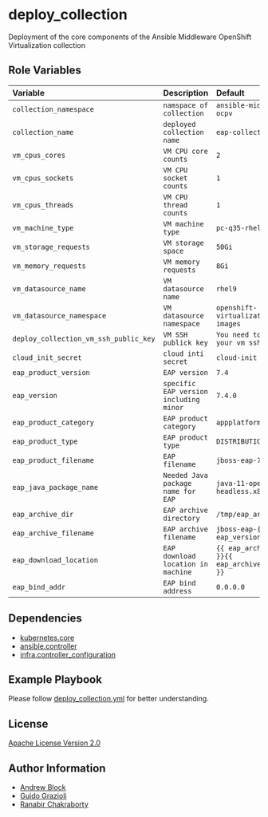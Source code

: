 deploy_collection
=========

Deployment of the core components of the Ansible Middleware OpenShift Virtualization collection

Role Variables
--------------

| Variable                              | Description                            | Default                                           |
|:--------------------------------------|:---------------------------------------|:--------------------------------------------------|
| `collection_namespace`                | `namspace of collection`               | `ansible-middleware-ocpv`                         |
| `collection_name`                     | `deployed collection name`             | `eap-collection`                                  |
| `vm_cpus_cores`                       | `VM CPU core counts`                   | `2`                                               |                                                       
| `vm_cpus_sockets`                     | `VM CPU socket counts`                 | `1`                                               |
| `vm_cpus_threads`                     | `VM CPU thread counts`                 | `1`                                               |                                                     
| `vm_machine_type`                     | `VM machine type`                      | `pc-q35-rhel8.4.0`                                |                                      
| `vm_storage_requests`                 | `VM storage space`                     | `50Gi`                                            |                                              
| `vm_memory_requests`                  | `VM memory requests`                   | `8Gi`                                             |                                                
| `vm_datasource_name`                  | `VM datasource name`                   | `rhel9`                                           |
| `vm_datasource_namespace`             | `VM datasource namespace`              | `openshift-virtualization-os-images`              |
| `deploy_collection_vm_ssh_public_key` | `VM SSH publick key`                   | `You need to provide your vm ssh pubkey`          | 
| `cloud_init_secret`                   | `cloud inti secret`                    | `cloud-init`                                      |
| `eap_product_version`                 | `EAP version`                          | `7.4`                                             |
| `eap_version`                         | `specific EAP version including minor` | `7.4.0`                                           |                                                     
| `eap_product_category`                | `EAP product category`                 | `appplatform`                                     |                                       
| `eap_product_type`                    | `EAP product type`                     | `DISTRIBUTION`                                    |                                          
| `eap_product_filename`                | `EAP filename`                         | `jboss-eap-7.4.0.zip$`                            |                            
| `eap_java_package_name`               | `Needed Java package name for EAP`     | `java-11-openjdk-headless.x86_64`                 |                  
| `eap_archive_dir`                     | `EAP archive directory`                | `/tmp/eap_archive/`                               |                                      
| `eap_archive_filename`                | `EAP archive filename`                 | `jboss-eap-{{ eap_version }}.zip`                 |                 
| `eap_download_location`               | `EAP download location in machine`     | `{{ eap_archive_dir }}{{ eap_archive_filename }}` |
| `eap_bind_addr`                       | `EAP bind address`                     | `0.0.0.0`                                         |                                                

Dependencies
------------

* [kubernetes.core](https://docs.ansible.com/ansible/latest/collections/kubernetes/core/index.html)
* [ansible.controller](https://docs.ansible.com/automation.html)
* [infra.controller_configuration](https://galaxy.ansible.com/infra)

Example Playbook
----------------

Please
follow [deploy_collection.yml](https://github.com/redhat-cop/middleware_ocpv/blob/main/playbooks/deploy_collection.yml)
for
better understanding.

License
-------

[Apache License Version 2.0](https://github.com/redhat-cop/middleware_ocpv/blob/main/LICENSE)

Author Information
------------------

- [Andrew Block](https://github.com/sabre1041)
- [Guido Grazioli](https://github.com/guidograzioli)
- [Ranabir Chakraborty](https://github.com/RanabirChakraborty)
